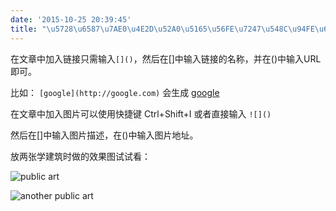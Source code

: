```yaml
---
date: '2015-10-25 20:39:45'
title: "\u5728\u6587\u7AE0\u4E2D\u52A0\u5165\u56FE\u7247\u548C\u94FE\u63A5"
---
```

在文章中加入链接只需输入`[]()`，然后在[]中输入链接的名称，并在()中输入URL即可。

比如：
`[google](http://google.com)`  会生成
[google](http://google.com)

在文章中加入图片可以使用快捷键 Ctrl+Shift+I
或者直接输入
`![]()`


然后在[]中输入图片描述，在()中输入图片地址。

放两张学建筑时做的效果图试试看：


![public art](/content/images/2015/10/publicArt-1.jpg)


![another public art](/content/images/2015/10/publicArt2.jpg)



